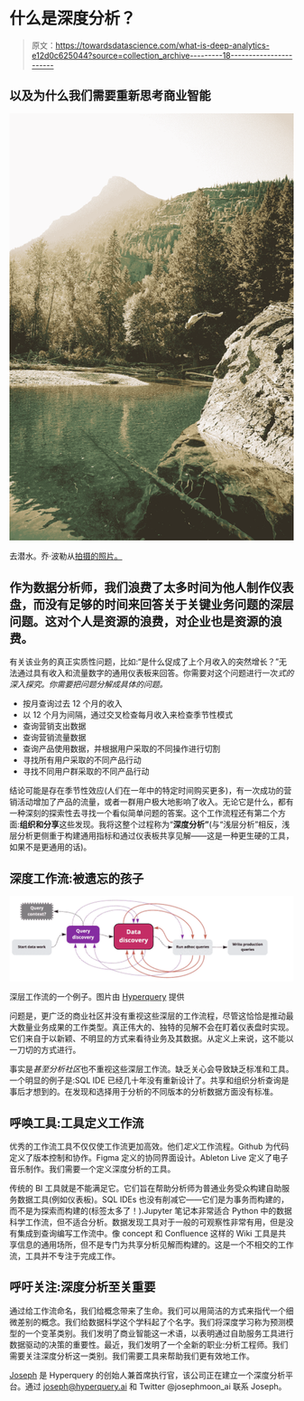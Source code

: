 # 什么是深度分析？

> 原文：<https://towardsdatascience.com/what-is-deep-analytics-e12d0c625044?source=collection_archive---------18----------------------->

## 以及为什么我们需要重新思考商业智能

![](img/3ea847fa7149fcbd2dcd97965ed1d312.png)

去潜水。乔·波勒从[拍摄的照片。](https://unsplash.com/photos/7rsnvqz1pPo)

## 作为数据分析师，我们浪费了太多时间为他人制作仪表盘，而没有足够的时间来回答关于关键业务问题的深层问题。这对个人是资源的浪费，对企业也是资源的浪费。

有关该业务的真正实质性问题，比如:“是什么促成了上个月收入的突然增长？”无法通过具有收入和流量数字的通用仪表板来回答。你需要对这个问题进行一次*式的深入探究。你需要把问题分解成具体的问题。*

*   按月查询过去 12 个月的收入
*   以 12 个月为间隔，通过交叉检查每月收入来检查季节性模式
*   查询营销支出数据
*   查询营销流量数据
*   查询产品使用数据，并根据用户采取的不同操作进行切割
*   寻找所有用户采取的不同产品行动
*   寻找不同用户群采取的不同产品行动

结论可能是存在季节性效应(人们在一年中的特定时间购买更多)，有一次成功的营销活动增加了产品的流量，或者一群用户极大地影响了收入。无论它是什么，都有一种深刻的探索性去寻找一个看似简单问题的答案。这个工作流程还有第二个方面:**组织和分享**这些发现。我将这整个过程称为“**深度分析”**(与“浅层分析”相反，浅层分析更侧重于构建通用指标和通过仪表板共享见解——这是一种更生硬的工具，如果不是更通用的话)。

## 深度工作流:被遗忘的孩子

![](img/f5573c5ead17e03315be9ad0e89f3656.png)

深层工作流的一个例子。图片由 [Hyperquery](https://www.hyperquery.ai/) 提供

问题是，更广泛的商业社区并没有重视这些深层的工作流程，尽管这恰恰是推动最大数量业务成果的工作类型。真正伟大的、独特的见解不会在盯着仪表盘时实现。它们来自于以新颖、不明显的方式来看待业务及其数据。从定义上来说，这不能以一刀切的方式进行。

事实是*甚至分析社区*也不重视这些深层工作流。缺乏关心会导致缺乏标准和工具。一个明显的例子是:SQL IDE 已经几十年没有重新设计了。共享和组织分析查询是事后才想到的。在发现和选择用于分析的不同版本的分析数据方面没有标准。

## 呼唤工具:工具定义工作流

优秀的工作流工具不仅仅使工作流更加高效。他们*定义*工作流程。Github 为代码定义了版本控制和协作。Figma 定义的协同界面设计。Ableton Live 定义了电子音乐制作。我们需要一个定义深度分析的工具。

传统的 BI 工具就是不能满足它。它们旨在帮助分析师为普通业务受众构建自助服务数据工具(例如仪表板)。SQL IDEs 也没有削减它——它们是为事务而构建的，而不是为探索而构建的(标签太多了！).Jupyter 笔记本非常适合 Python 中的数据科学工作流，但不适合分析。数据发现工具对于一般的可观察性非常有用，但是没有集成到查询编写工作流中。像 concept 和 Confluence 这样的 Wiki 工具是共享信息的通用场所，但不是专门为共享分析见解而构建的。这是一个不相交的工作流，工具并不专注于完成工作。

## 呼吁关注:深度分析至关重要

通过给工作流命名，我们给概念带来了生命。我们可以用简洁的方式来指代一个细微差别的概念。我们给数据科学这个学科起了个名字。我们将深度学习称为预测模型的一个变革类别。我们发明了商业智能这一术语，以表明通过自助服务工具进行数据驱动的决策的重要性。最近，我们发明了一个全新的职业:分析工程师。我们需要关注深度分析这一类别。我们需要工具来帮助我们更有效地工作。

[Joseph](http://linkedin.com/in/yosupmoon) 是 Hyperquery 的创始人兼首席执行官，该公司正在建立一个深度分析平台。通过 joseph@hyperquery.ai 和 Twitter @josephmoon_ai 联系 Joseph。